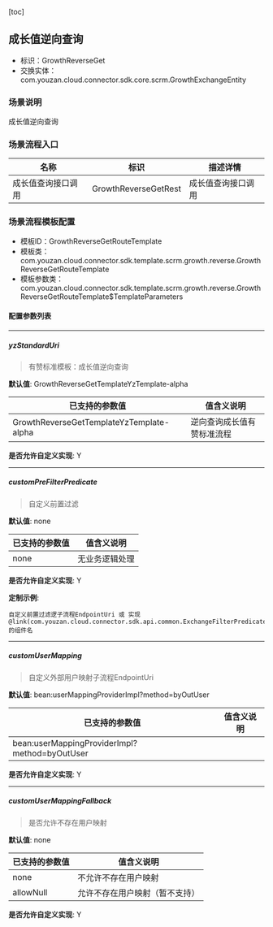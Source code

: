 [toc]

## 成长值逆向查询
- 标识：GrowthReverseGet
- 交换实体：com.youzan.cloud.connector.sdk.core.scrm.GrowthExchangeEntity
### 场景说明
成长值逆向查询
### 场景流程入口

名称 | 标识 | 描述详情
---|---|---
成长值查询接口调用 | GrowthReverseGetRest | 成长值查询接口调用

### 场景流程模板配置
- 模板ID：GrowthReverseGetRouteTemplate
- 模板类：com.youzan.cloud.connector.sdk.template.scrm.growth.reverse.GrowthReverseGetRouteTemplate
- 模板参数类：com.youzan.cloud.connector.sdk.template.scrm.growth.reverse.GrowthReverseGetRouteTemplate$TemplateParameters

#### 配置参数列表

---
##### yzStandardUri
> 有赞标准模板：成长值逆向查询

**默认值**: GrowthReverseGetTemplateYzTemplate-alpha

已支持的参数值 | 值含义说明
---|---
GrowthReverseGetTemplateYzTemplate-alpha | 逆向查询成长值有赞标准流程

**是否允许自定义实现**: Y

---
##### customPreFilterPredicate
> 自定义前置过滤

**默认值**: none

已支持的参数值 | 值含义说明
---|---
none | 无业务逻辑处理

**是否允许自定义实现**: Y


**定制示例**:
```
自定义前置过滤逻子流程EndpointUri 或 实现@link(com.youzan.cloud.connector.sdk.api.common.ExchangeFilterPredicate)的组件名
```
---
##### customUserMapping
> 自定义外部用户映射子流程EndpointUri

**默认值**: bean:userMappingProviderImpl?method=byOutUser

已支持的参数值 | 值含义说明
---|---
bean:userMappingProviderImpl?method=byOutUser | 

**是否允许自定义实现**: Y

---
##### customUserMappingFallback
> 是否允许不存在用户映射

**默认值**: none

已支持的参数值 | 值含义说明
---|---
none | 不允许不存在用户映射
allowNull | 允许不存在用户映射（暂不支持）

**是否允许自定义实现**: Y


